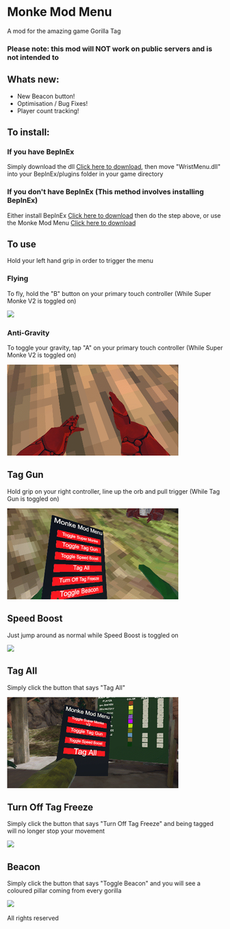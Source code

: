 # Monke Mod Menu
A mod for the amazing game Gorilla Tag
### Please note: this mod will NOT work on public servers and is not intended to

## Whats new:
- New Beacon button!
- Optimisation / Bug Fixes!
- Player count tracking!

## To install:
### If you have BepInEx
Simply download the dll [Click here to download](https://github.com/jeydevv/MonkeModMenu/releases/download/1.2.2/WristMenu.dll), then move "WristMenu.dll" into your BepInEx/plugins folder in your game directory
### If you don't have BepInEx (This method involves installing BepInEx)
Either install BepInEx [Click here to download](https://github.com/BepInEx/BepInEx/releases) then do the step above, or use the Monke Mod Menu [Click here to download](https://github.com/DeadlyKitten/MonkeModManager/releases/tag/v1.2.1)

## To use
Hold your left hand grip in order to trigger the menu

### Flying
To fly, hold the "B" button on your primary touch controller (While Super Monke V2 is toggled on)

![](gifs/fly.gif)

### Anti-Gravity
To toggle your gravity, tap "A" on your primary touch controller (While Super Monke V2 is toggled on)

![](gifs/antigrav.gif)

## Tag Gun
Hold grip on your right controller, line up the orb and pull trigger (While Tag Gun is toggled on)

![](gifs/taggun.gif)

## Speed Boost
Just jump around as normal while Speed Boost is toggled on

![](gifs/speed.gif)

## Tag All
Simply click the button that says "Tag All"

![](gifs/tagall.gif)

## Turn Off Tag Freeze
Simply click the button that says "Turn Off Tag Freeze" and being tagged will no longer stop your movement

![](gifs/nofreeze.gif)

## Beacon
Simply click the button that says "Toggle Beacon" and you will see a coloured pillar coming from every gorilla

![](gifs/beacon.gif)

All rights reserved
